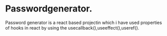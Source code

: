 # Passwordgenerator.
Password generator is a react based projectin which i have used properties of hooks in react by using the usecallback(),useeffect(),useref().
